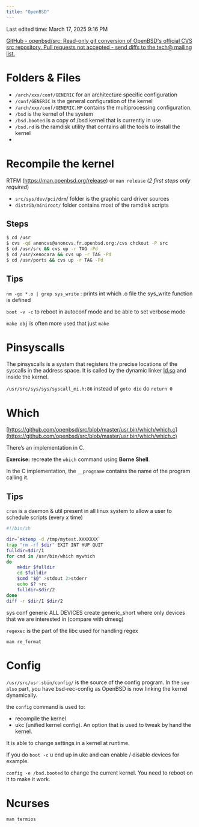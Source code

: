 ```yaml
---
title: "OpenBSD"
---
```

Last edited time: March 17, 2025 9:16 PM

[GitHub - openbsd/src: Read-only git conversion of OpenBSD's official CVS src repository. Pull requests not accepted - send diffs to the tech@ mailing list.](https://github.com/openbsd/src/tree/master)

# Folders & Files

- `/arch/xxx/conf/GENERIC` for an architecture specific configuration
- `/conf/GENERIC` is the general configuration of the kernel
- `/arch/xxx/conf/GENERIC.MP` contains the multiprocessing configuration.
- `/bsd` is the kernel of the system
- `/bsd.booted` is a copy of /bsd kernel that is currently in use
- `/bsd.rd` is the ramdisk utility that contains all the tools to install the kernel
- 

# Recompile the kernel

RTFM (https://man.openbsd.org/release) or `man release` (*2 first steps only required*)

- `src/sys/dev/pci/drm`/ folder is the graphic card driver sources
- `distrib/miniroot/` folder contains most of the ramdisk scripts

## Steps

```bash
$ cd /usr
$ cvs -qd anoncvs@anoncvs.fr.openbsd.org:/cvs chckout -P src
$ cd /usr/src && cvs up -r TAG -Pd
$ cd /usr/xenocara && cvs up -r TAG -Pd
$ cd /usr/ports && cvs up -r TAG -Pd
```

## Tips

`nm -go *.o | grep sys_write` : prints int which .o file the sys_write function is defined

`boot -v -c` to reboot in autoconf mode and be able to set verbose mode

`make obj` is often more used that just `make`

# Pinsyscalls

The pinsyscalls is a system that registers the precise locations of the syscalls in the address space. It is called by the dynamic linker [ld.so](http://ld.so) and inside the kernel.

`/usr/src/sys/sys/syscall_mi.h:86`  instead of `goto die` do `return 0`

# Which

[https://github.com/openbsd/src/blob/master/usr.bin/which/which.c](https://github.com/openbsd/src/blob/master/usr.bin/which/which.c)

There’s an implementation in C.

**Exercise:** recreate the `which` command using **Borne Shell**.

In the C implementation, the `__progname` contains the name of the program calling it.

## Tips

`cron` is a daemon & util present in all linux system to allow a user to schedule scripts (every *x* time)

```bash
#!/bin/sh

dir=`mktemp -d /tmp/mytest.XXXXXXX`
trap "rm -rf $dir" EXIT INT HUP QUIT
fulldir=$dir/1
for cmd in /usr/bin/which mywhich
do
	mkdir $fulldir
	cd $fulldir
	$cmd "$@" >stdout 2>stderr
	echo $? >rc
	fulldir=$dir/2
done
diff -r $dir/1 $dir/2
```

sys conf generic ALL DEVICES
create generic_short where only devices that we are interested in (compare with dmesg)

`regexec` is the part of the libc used for handling regex

`man re_format`

# Config

`/usr/src/usr.sbin/config/` is the source of the config program. In the `see also` part, you have bsd-rec-config as OpenBSD is now linking the kernel dynamically. 

the `config` command is used to:

- recompile the kernel
- ukc (unified kernel config). An option that is used to tweak by hand the kernel.

It is able to change settings in a kernel at runtime.

If you do `boot -c` u end up in ukc and can enable / disable devices for example.

`config -e /bsd.booted` to change the current kernel. You need to reboot on it to make it work.

# Ncurses

`man termios`
